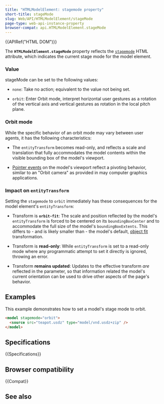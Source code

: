 ```yaml
---
title: "HTMLModelElement: stagemode property"
short-title: stageMode
slug: Web/API/HTMLModelElement/stageMode
page-type: web-api-instance-property
browser-compat: api.HTMLModelElement.stageMode
---
```


{{APIRef("HTML DOM")}}

The **`HTMLModelElement.stageMode`** property reflects the [`stagemode`](/en-US/docs/Web/HTML/Reference/Elements/model#stagemode) HTML attribute, which indicates the current stage mode for the model element.

### Value

stageMode can be set to the following values:

- `none`: Take no action; equivalent to the value not being set.

- `orbit`: Enter Orbit mode, interpret horizontal user gestures as a rotation of the vertical axis and vertical gestures as rotation in the local pitch plane.

### Orbit mode

While the specific behavior of an orbit mode may vary between user agents, it has the following characteristics:

- The `entityTransform` becomes read-only, and reflects a scale and translation that fully accommodates the model contents within the visible bounding box of the model's viewport.

- [Pointer events](/en-US/docs/Web/API/Pointer_events) on the model's viewport reflect a pivoting behavior, similar to an "Orbit camera" as provided in may computer graphics applications.

### Impact on `entityTransform`

Setting the `stagemode` to `orbit` immediately has these consequences for the model element's `entityTransform`:

- Transform is **`orbit-fit`**:
  The scale and position reflected by the model's `entityTransform` is forced to be centered on its `boundingBoxCenter` and to accommodate the full size of the model's `boundingBoxExtents`. This differs to - and is likely smaller than - the model's default, [object fit](/en-US/docs/Web/HTML/Reference/Elements/model#object_fit) transformation.

- Transform is **read-only**:
  While `entityTransform` is set to a read-only mode where any programmatic attempt to set it directly is ignored, throwing an error.
- Transform **remains updated**:
  Updates to the effective transform _are_ reflected in the parameter, so that information related the model's current orientation can be used to drive other aspects of the page's behavior.

## Examples

This example demonstrates how to set a model's stage mode to orbit.

```html
<model stagemode="orbit">
  <source src="teapot.usdz" type="model/vnd.usdz+zip" />
</model>
```

## Specifications

{{Specifications}}

## Browser compatibility

{{Compat}}

## See also
